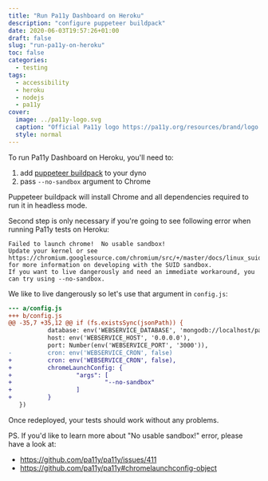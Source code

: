 ```yaml
---
title: "Run Pa11y Dashboard on Heroku"
description: "configure puppeteer buildpack"
date: 2020-06-03T19:57:26+01:00
draft: false
slug: "run-pa11y-on-heroku"
toc: false
categories:
  - testing
tags:
  - accessibility
  - heroku
  - nodejs
  - pa11y
cover:
  image: ../pa11y-logo.svg
  caption: "Official Pa11y logo https://pa11y.org/resources/brand/logo.svg"
  style: normal
---
```


To run Pa11y Dashboard on Heroku, you'll need to:
1. add [puppeteer buildpack](https://github.com/jontewks/puppeteer-heroku-buildpack) to your dyno
2. pass `--no-sandbox` argument to Chrome

Puppeteer buildpack will install Chrome and all dependencies required to run it
in headless mode. 

Second step is only necessary if you're going to see following error when
running Pa11y tests on Heroku:

```error
Failed to launch chrome!  No usable sandbox!
Update your kernel or see https://chromium.googlesource.com/chromium/src/+/master/docs/linux_suid_sandbox_development.md
for more information on developing with the SUID sandbox.
If you want to live dangerously and need an immediate workaround, you can try using --no-sandbox.
```

We like to live dangerously so let's use that argument in `config.js`:

```diff
--- a/config.js
+++ b/config.js
@@ -35,7 +35,12 @@ if (fs.existsSync(jsonPath)) {
           database: env('WEBSERVICE_DATABASE', 'mongodb://localhost/pa11y-webservice'),
           host: env('WEBSERVICE_HOST', '0.0.0.0'),
           port: Number(env('WEBSERVICE_PORT', '3000')),
-          cron: env('WEBSERVICE_CRON', false)
+          cron: env('WEBSERVICE_CRON', false),
+          chromeLaunchConfig: {
+                  "args": [
+                          "--no-sandbox"
+                  ]
+          }
   })
```

Once redeployed, your tests should work without any problems.

PS. If you'd like to learn more about "No usable sandbox!" error, please have a look at:

* https://github.com/pa11y/pa11y/issues/411
* https://github.com/pa11y/pa11y#chromelaunchconfig-object

